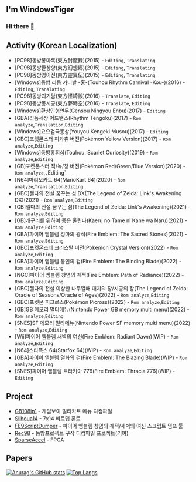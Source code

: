 ## I'm WindowsTiger
### Hi there 👋

## Activity (Korean Localization)
* [PC98]동방봉마록(東方封魔録)(2015) - `Editing`, `Translating`
* [PC98]동방환상향(東方幻想郷)(2015) - `Editing`, `Translating`
* [PC98]동방영이전(東方靈異伝)(2015) - `Editing`, `Translating`
* [Windows]동방 리듬 카니발 -홍-(Touhou Rhythm Carnival -Kou-)(2016) - `Editing`, `Translating`
* [PC98]동방괴기담(東方怪綺談)(2016) - `Translate`, `Editing`
* [PC98]동방몽시공(東方夢時空)(2016) - `Translate`, `Editing`
* [Windows]환상인형연무(Gensou Ningyou Enbu)(2017) -  `Editing`
* [GBA]리듬세상 어드밴스(Rhythm Tengoku)(2017) -  `Rom analyze`,`Translation`,`Editing`
* [Windows]요요검극몽상(Youyou Kengeki Musou)(2017) -  `Editing`
* [GBC]포켓몬스터 피카츄 버전(Pokémon Yellow Version)(2017) -  `Rom analyze`,`Editing`
* [Windows]동방홍휘심(Touhou: Scarlet Curiosity)(2019) -  `Rom analyze`,`Editing`
* [GB]포켓몬스터 적/녹/청 버전(Pokémon Red/Green/Blue Version)(2020) -  `Rom analyze`,`,`Editing`
* [N64]마리오카트 64(MarioKart 64)(2020) -  `Rom analyze`,`Translation`,`Editing`
* [GBC]젤다의 전설 꿈꾸는 섬 DX(The Legend of Zelda: Link's Awakening DX)(2021) -  `Rom analyze`,`Editing`
* [GB]젤다의 전설 꿈꾸는 섬(The Legend of Zelda: Link's Awakening)(2021) -  `Rom analyze`,`Editing`
* [GB]개구리를 위하여 종은 울린다(Kaeru no Tame ni Kane wa Naru)(2021) -  `Rom analyze`,`Editing`
* [GBA]파이어 엠블렘 성마의 광석(Fire Emblem: The Sacred Stones)(2021) -  `Rom analyze`,`Editing`
* [GBC]포켓몬스터 크리스탈 버전(Pokémon Crystal Version)(2022) -  `Rom analyze`,`Editing`
* [GBA]파이어 엠블렘 봉인의 검(Fire Emblem: The Binding Blade)(2022) -  `Rom analyze`,`Editing`
* [NGC]파이어 엠블렘 창염의 궤적(Fire Emblem: Path of Radiance)(2022) -  `Rom analyze`,`Editing`
* [GBC]젤다의 전설 이상한 나무열매 대지의 장/시공의 장(The Legend of Zelda: Oracle of Seasons/Oracle of Ages)(2022) -  `Rom analyze`,`Editing`
* [GBC]포켓몬 피크로스(Pokémon Picross)(2022) -  `Rom analyze`,`Editing`
* [GB]GB 메모리 멀티메뉴(Nintendo Power GB memory multi menu)(2022) -  `Rom analyze`,`Editing`
* [SNES]SF 메모리 멀티메뉴(Nintendo Power SF memory multi menu)(2022) -  `Rom analyze`,`Editing`
* [Wii]파이어 엠블렘 새벽의 여신(Fire Emblem: Radiant Dawn)(WIP) -  `Rom analyze`,`Editing`
* [N64]스타폭스 64(Starfox 64)(WIP) -  `Rom analyze`,`Editing`
* [GBA]파이어 엠블렘 열화의 검(Fire Emblem: The Blazing Blade)(WIP) -  `Rom analyze`,`Editing`
* [SNES]파이어 엠블렘 트라키아 776(Fire Emblem: Thracia 776)(WIP) -  `Editing`

## Project
* [GB108in1](https://github.com/Wintiger0222/GB108in1) - 게임보이 멀티카트 메뉴 디컴파일
* [Silhoua14](https://github.com/Wintiger0222/Silhoua14_Font) - 7x14 비트맵 폰트
* [FE9ScriptDumper](https://github.com/Wintiger0222/FE9ScriptDumper) - 파이어 엠블렘 창염의 궤적/새벽의 여신 스크립트 덤프 툴
* [Rec98](https://github.com/Wintiger0222/ReC98) - 동방프로젝트 구작 디컴파일 프로젝트(기여)
* [SparseAccel](https://github.com/Wintiger0222/SparseAccel) - FPGA 

## Papers

<!--
**Wintiger0222/wintiger0222** is a ✨ _special_ ✨ repository because its `README.md` (this file) appears on your GitHub profile.

Here are some ideas to get you started:

- 🔭 I’m currently working on ...
- 🌱 I’m currently learning ...
- 👯 I’m looking to collaborate on ...
- 🤔 I’m looking for help with ...
- 💬 Ask me about ...
- 📫 How to reach me: ...
- 😄 Pronouns: ...
- ⚡ Fun fact: ...
-->
[![Anurag's GitHub stats](https://github-readme-stats.vercel.app/api?username=wintiger0222)](https://github.com/anuraghazra/github-readme-stats)
[![Top Langs](https://github-readme-stats.vercel.app/api/top-langs/?username=wintiger0222)](https://github.com/anuraghazra/github-readme-stats)
